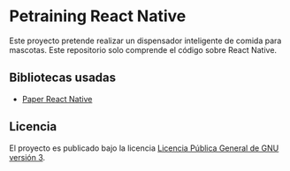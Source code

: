 # Petraining React Native

Este proyecto pretende realizar un dispensador inteligente de comida para mascotas. Este repositorio solo comprende el código sobre React Native.

## Bibliotecas usadas

* [Paper React Native](https://callstack.github.io/react-native-paper/)

## Licencia

El proyecto es publicado bajo la licencia [Licencia Pública General de GNU versión 3](https://github.com/gersonbdev/petraining-esp32/blob/main/LICENSE).
